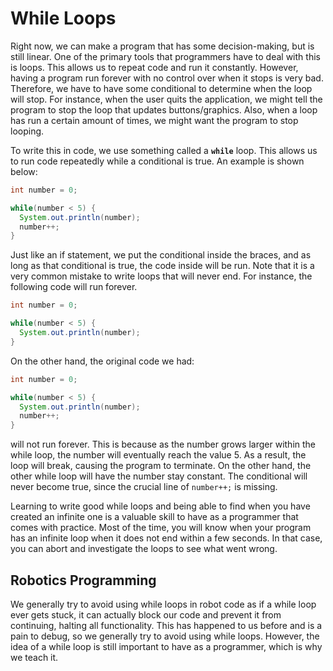 # While Loops

Right now, we can make a program that has some decision-making, but is still linear. One of the primary tools that programmers have to deal with this is loops. This allows us to repeat code and run it constantly. However, having a program run forever with no control over when it stops is very bad. Therefore, we have to have some conditional to determine when the loop will stop. For instance, when the user quits the application, we might tell the program to stop the loop that updates buttons/graphics. Also, when a loop has run a certain amount of times, we might want the program to stop looping.

To write this in code, we use something called a **`while`** loop. This allows us to run code repeatedly while a conditional is true. An example is shown below:

```java
int number = 0;

while(number < 5) {
  System.out.println(number);
  number++;
}
```

Just like an if statement, we put the conditional inside the braces, and as long as that conditional is true, the code inside will be run. Note that it is a very common mistake to write loops that will never end. For instance, the following code will run forever.

```java
int number = 0;

while(number < 5) {
  System.out.println(number);
}
```

On the other hand, the original code we had:

```java
int number = 0;

while(number < 5) {
  System.out.println(number);
  number++;
}
```

will not run forever. This is because as the number grows larger within the while loop, the number will eventually reach the value 5. As a result, the loop will break, causing the program to terminate. On the other hand, the other while loop will have the number stay constant. The conditional will never become true, since the crucial line of `number++;` is missing.

Learning to write good while loops and being able to find when you have created an infinite one is a valuable skill to have as a programmer that comes with practice. Most of the time, you will know when your program has an infinite loop when it does not end within a few seconds. In that case, you can abort and investigate the loops to see what went wrong.

## Robotics Programming

We generally try to avoid using while loops in robot code as if a while loop ever gets stuck, it can actually block our code and prevent it from continuing, halting all functionality. This has happened to us before and is a pain to debug, so we generally try to avoid using while loops. However, the idea of a while loop is still important to have as a programmer, which is why we teach it. 